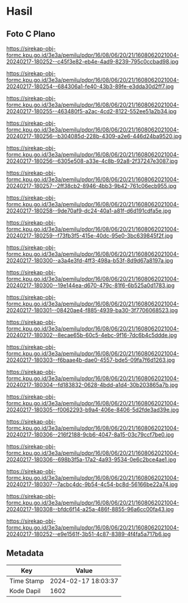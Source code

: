 # Hasil

## Foto C Plano

https://sirekap-obj-formc.kpu.go.id/3e3a/pemilu/pdpr/16/08/06/20/21/1608062021004-20240217-180252--c45f3e82-eb4e-4ad9-8239-795c0ccbad98.jpg

https://sirekap-obj-formc.kpu.go.id/3e3a/pemilu/pdpr/16/08/06/20/21/1608062021004-20240217-180254--684306a1-fe40-43b3-89fe-e3dda30d2ff7.jpg

https://sirekap-obj-formc.kpu.go.id/3e3a/pemilu/pdpr/16/08/06/20/21/1608062021004-20240217-180255--463480f5-a2ac-4cd2-8122-552ee51a2b34.jpg

https://sirekap-obj-formc.kpu.go.id/3e3a/pemilu/pdpr/16/08/06/20/21/1608062021004-20240217-180256--b304085d-228b-4309-a2e6-446d24ba9520.jpg

https://sirekap-obj-formc.kpu.go.id/3e3a/pemilu/pdpr/16/08/06/20/21/1608062021004-20240217-180256--6305e508-a33e-4c8b-92a8-2f37247e3087.jpg

https://sirekap-obj-formc.kpu.go.id/3e3a/pemilu/pdpr/16/08/06/20/21/1608062021004-20240217-180257--2ff38cb2-8946-4bb3-9b42-761c06ecb955.jpg

https://sirekap-obj-formc.kpu.go.id/3e3a/pemilu/pdpr/16/08/06/20/21/1608062021004-20240217-180258--9de70af9-dc24-40a1-a81f-d6d191cdfa5e.jpg

https://sirekap-obj-formc.kpu.go.id/3e3a/pemilu/pdpr/16/08/06/20/21/1608062021004-20240217-180259--f73fb3f5-415e-40dc-95e0-3bc639845f2f.jpg

https://sirekap-obj-formc.kpu.go.id/3e3a/pemilu/pdpr/16/08/06/20/21/1608062021004-20240217-180300--a3a4e3fd-4ff3-498a-b53f-8d9d67a8197a.jpg

https://sirekap-obj-formc.kpu.go.id/3e3a/pemilu/pdpr/16/08/06/20/21/1608062021004-20240217-180300--19e144ea-d670-479c-81f6-6b525a0d1783.jpg

https://sirekap-obj-formc.kpu.go.id/3e3a/pemilu/pdpr/16/08/06/20/21/1608062021004-20240217-180301--08420ae4-f885-4939-ba30-3f7706068523.jpg

https://sirekap-obj-formc.kpu.go.id/3e3a/pemilu/pdpr/16/08/06/20/21/1608062021004-20240217-180302--8ecae65b-60c5-4ebc-9f16-7dc6b4c5ddde.jpg

https://sirekap-obj-formc.kpu.go.id/3e3a/pemilu/pdpr/16/08/06/20/21/1608062021004-20240217-180303--f6baae4b-dae0-4557-bde5-09fa7f6d1263.jpg

https://sirekap-obj-formc.kpu.go.id/3e3a/pemilu/pdpr/16/08/06/20/21/1608062021004-20240217-180304--fd183832-0628-4bdd-a1d4-30b203865a7b.jpg

https://sirekap-obj-formc.kpu.go.id/3e3a/pemilu/pdpr/16/08/06/20/21/1608062021004-20240217-180305--f0062293-b9a4-406e-8406-5d2fde3ad39e.jpg

https://sirekap-obj-formc.kpu.go.id/3e3a/pemilu/pdpr/16/08/06/20/21/1608062021004-20240217-180306--216f2188-9cb6-4047-8a15-03c79ccf7be0.jpg

https://sirekap-obj-formc.kpu.go.id/3e3a/pemilu/pdpr/16/08/06/20/21/1608062021004-20240217-180306--698b3f5a-17a2-4a93-9534-0e6c2bce4ae1.jpg

https://sirekap-obj-formc.kpu.go.id/3e3a/pemilu/pdpr/16/08/06/20/21/1608062021004-20240217-180307--7acbc4dc-9b54-4c54-bc8d-56166be22a74.jpg

https://sirekap-obj-formc.kpu.go.id/3e3a/pemilu/pdpr/16/08/06/20/21/1608062021004-20240217-180308--bfdc6f14-a25a-486f-8855-96a6cc00fa43.jpg

https://sirekap-obj-formc.kpu.go.id/3e3a/pemilu/pdpr/16/08/06/20/21/1608062021004-20240217-180252--e9e1561f-3b51-4c87-8389-4f4fa5a717b6.jpg


## Metadata

| Key        | Value               |
| ---------- | ------------------- |
| Time Stamp | 2024-02-17 18:03:37 |
| Kode Dapil | 1602                |



